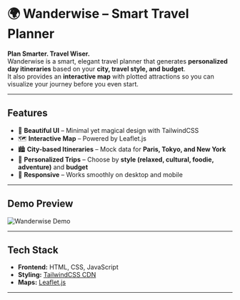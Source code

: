# 🌍 Wanderwise – Smart Travel Planner  

**Plan Smarter. Travel Wiser.**  
Wanderwise is a smart, elegant travel planner that generates **personalized day itineraries** based on your **city, travel style, and budget**.  
It also provides an **interactive map** with plotted attractions so you can visualize your journey before you even start.  

---

## Features
- 🎨 **Beautiful UI** – Minimal yet magical design with TailwindCSS  
- 🗺️ **Interactive Map** – Powered by Leaflet.js  
- 🏙️ **City-based Itineraries** – Mock data for **Paris, Tokyo, and New York**  
- 🧭 **Personalized Trips** – Choose by **style (relaxed, cultural, foodie, adventure)** and **budget**  
- 📱 **Responsive** – Works smoothly on desktop and mobile  

---

## Demo Preview
![Wanderwise Demo](https://via.placeholder.com/1200x600.png?text=Wanderwise+Preview)  

---

## Tech Stack
- **Frontend:** HTML, CSS, JavaScript  
- **Styling:** [TailwindCSS CDN](https://tailwindcss.com/docs/installation/play-cdn)  
- **Maps:** [Leaflet.js](https://leafletjs.com/)  

---
